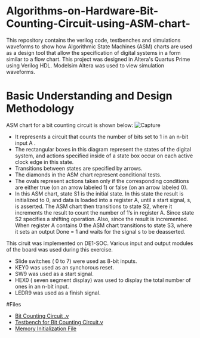 # Algorithms-on-Hardware-Bit-Counting-Circuit-using-ASM-chart-
This repository contains the verilog code, testbenches and simulations waveforms to show how Algorithmic State Machines (ASM) charts are used as a design tool that allow the specification of digital systems in a form similar to a flow chart. This project was designed in 
Altera's Quartus Prime using Verilog HDL. Modelsim Altera was used to view simulation waveforms. 

# Basic Understanding and Design Methodology
ASM chart for a bit counting circuit is shown below:
![Capture](https://github.com/user-attachments/assets/a9462274-7c22-4a4d-8811-486834838c3c)
- It represents a circuit that counts the number of bits set to 1 in an n-bit input A .
- The rectangular boxes in this diagram represent the states of the digital system, and actions specified inside of a state box occur on each active clock edge in this state.
- Transitions between states are specified by arrows.
- The diamonds in the ASM chart represent conditional tests.
- The ovals represent actions taken only if the corresponding conditions are either true (on an arrow labeled 1) or false (on an arrow labeled 0).
- In this ASM chart, state S1 is the initial state. In this state the result is initialized to 0, and data is loaded into a register A, until a start signal, s, is asserted. The ASM chart then transitions to state S2, where it increments the result to count the number of
  1’s in register A. Since state S2 specifies a shifting operation. Also, since the result is incremented.  When register A contains 0 the ASM chart transitions to state S3, where it sets an output Done = 1 and waits for the signal s to be deasserted.

This ciruit was implemented on DE1-SOC. Various input and output modules of the board was used during this exercise.
- Slide switches ( 0 to 7) were used as 8-bit inputs.
- KEY0 was used as an synchorous reset.
- SW9 was used as a start signal.
- HEX0 ( seven segment display) was used to display the total number of ones in an n-bit input.
- LEDR9 was used as a finish signal.

#Files
- [Bit Counting Circuit .v](https://github.com/GithubAamna/Algorithms-on-Hardware-Bit-Counting-Circuit-using-ASM-chart-/blob/main/Bit%20Counting%20Circuit.v)
- [Testbench for Bit Counting Circuit.v](https://github.com/GithubAamna/Algorithms-on-Hardware-Bit-Counting-Circuit-using-ASM-chart-/blob/main/Testbench%20for%20bit%20counting%20circuit.v)
- [Memory Initialization File](https://github.com/GithubAamna/Algorithms-on-Hardware-Bit-Counting-Circuit-using-ASM-chart-/blob/main/my_array.mif)
